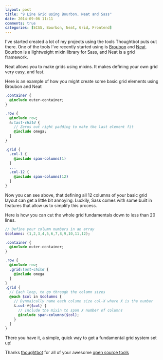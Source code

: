 ```yaml
---
layout: post
title: "9 Line Grid using Bourbon, Neat and Sass"
date: 2014-09-06 11:11
comments: true
categories: [SCSS, Bourbon, Neat, Grid, Frontend]
---
```


I've started created a lot of my projects using the tools Thoughtbot puts out there. One of the tools I've recently started using is [Broubon](http://bourbon.io) and [Neat](http://neat.bourbon.io). Bourbon is a lightweight mixin library for Sass, and Neat is a grid framework.
<!-- more -->

Neat allows you to make grids using mixins. It makes defining your own grid very easy, and fast.

Here is an example of how you might create some basic grid elements using Broubon and Neat

```sass
.container {
  @include outer-container;
}

.row {
  @include row;
  &:last-child {
    // Zeros out right padding to make the last element fit
    @include omega;
  }
}

.grid {
  .col-1 {
    @include span-columns(1)
  }
  ...
  .col-12 {
    @include span-columns(12)
  }
}
```

Now you can see above, that defining all 12 columns of your basic grid layout can get a little bit annoying. Luckily, Sass comes with some built in features that allow us to simplify this process.

Here is how you can cut the whole grid fundamentals down to less than 20 lines.

```sass
// Define your column numbers in an array
$columns: (1,2,3,4,5,6,7,8,9,10,11,12);

.container {
  @include outer-container;
}

.row {
  @include row;
  .grid:last-child {
    @include omega
  }
}
.grid {
  // Each loop, to go through the column sizes
  @each $col in $columns {
    // Dynmaically name each column size col-X where X is the number
    &.col-#{$col} {
      // Include the mixin to span X number of columns
      @include span-columns($col);
    }
  }
}
```

There you have it, a simple, quick way to get a fundamental grid system set up!

Thanks [thoughtbot](http://thoughtbot.com) for all of your awesome [open source tools](http://github.com/thoughtbot)
